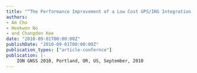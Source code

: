 ```yaml
---
title: "“The Performance Improvement of a Low Cost GPS/INS Integration System Using a Single-Antenna GPS Based Attitudes”"
authors:
- Am Cho
- Heekwon No
- and Changdon Kee
date: "2010-09-01T00:00:00Z"
publishDate: "2010-09-01T00:00:00Z"
publication_types: ["article-confernce"]
publication: |-
    ION GNSS 2010, Portland, OR, US, September, 2010
---
```

